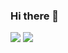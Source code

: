 ### Hi there 👋

![](https://github-readme-stats.vercel.app/api?username=PratesM&count_private=true&show_icons=true&theme=synthwave)
![](https://github-readme-stats.vercel.app/api/top-langs/?username=PratesM&theme=synthwave&count_private=true&layout=compact&hide=Lua)

<!--
**PratesM/PratesM** is a ✨ _special_ ✨ repository because its `README.md` (this file) appears on your GitHub profile.

Here are some ideas to get you started:

- 🔭 I’m currently working on ...
- 🌱 I’m currently learning ...
- 👯 I’m looking to collaborate on ...
- 🤔 I’m looking for help with ...
- 💬 Ask me about ...
- 📫 How to reach me: ...
- 😄 Pronouns: ...
- ⚡ Fun fact: ...
-->
